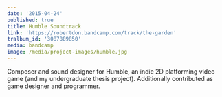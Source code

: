 ```yaml
---
date: '2015-04-24'
published: true
title: Humble Soundtrack
link: 'https://robertdon.bandcamp.com/track/the-garden'
tralbum_id: '3087889850'
media: bandcamp
image: /media/project-images/humble.jpg
---
```

Composer and sound designer for Humble, an indie 2D platforming video game (and my undergraduate thesis project). Additionally contributed as game designer and programmer.
